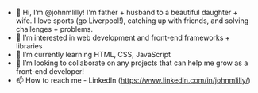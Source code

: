 - 👋 Hi, I’m @johnmlilly! I'm father + husband to a beautiful daughter + wife. I love sports (go Liverpool!), catching up with friends, and solving challenges + problems.
- 👀 I’m interested in web development and front-end frameworks + libraries
- 🌱 I’m currently learning HTML, CSS, JavaScript
- 💞️ I’m looking to collaborate on any projects that can help me grow as a front-end developer!
- 📫 How to reach me - LinkedIn (https://www.linkedin.com/in/johnmlilly/)

<!---
johnmlilly/johnmlilly is a ✨ special ✨ repository because its `README.md` (this file) appears on your GitHub profile.
You can click the Preview link to take a look at your changes.
--->
